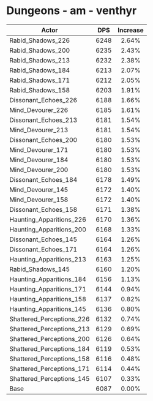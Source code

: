 # Dungeons - am - venthyr
| Actor | DPS | Increase |
|---|:---:|:---:|
|Rabid_Shadows_226|6248|2.64%|
|Rabid_Shadows_200|6235|2.43%|
|Rabid_Shadows_213|6232|2.38%|
|Rabid_Shadows_184|6213|2.07%|
|Rabid_Shadows_171|6212|2.05%|
|Rabid_Shadows_158|6203|1.91%|
|Dissonant_Echoes_226|6188|1.66%|
|Mind_Devourer_226|6185|1.61%|
|Dissonant_Echoes_213|6181|1.54%|
|Mind_Devourer_213|6181|1.54%|
|Dissonant_Echoes_200|6180|1.53%|
|Mind_Devourer_171|6180|1.53%|
|Mind_Devourer_184|6180|1.53%|
|Mind_Devourer_200|6180|1.53%|
|Dissonant_Echoes_184|6178|1.49%|
|Mind_Devourer_145|6172|1.40%|
|Mind_Devourer_158|6172|1.40%|
|Dissonant_Echoes_158|6171|1.38%|
|Haunting_Apparitions_226|6170|1.36%|
|Haunting_Apparitions_200|6168|1.33%|
|Dissonant_Echoes_145|6164|1.26%|
|Dissonant_Echoes_171|6164|1.26%|
|Haunting_Apparitions_213|6163|1.25%|
|Rabid_Shadows_145|6160|1.20%|
|Haunting_Apparitions_184|6156|1.13%|
|Haunting_Apparitions_171|6144|0.94%|
|Haunting_Apparitions_158|6137|0.82%|
|Haunting_Apparitions_145|6136|0.80%|
|Shattered_Perceptions_226|6132|0.74%|
|Shattered_Perceptions_213|6129|0.69%|
|Shattered_Perceptions_200|6126|0.64%|
|Shattered_Perceptions_184|6119|0.53%|
|Shattered_Perceptions_158|6116|0.48%|
|Shattered_Perceptions_171|6114|0.44%|
|Shattered_Perceptions_145|6107|0.33%|
|Base|6087|0.00%|
